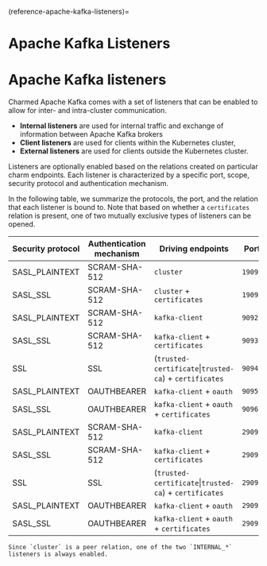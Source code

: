 (reference-apache-kafka-listeners)=
# Apache Kafka Listeners

# Apache Kafka listeners

Charmed Apache Kafka comes with a set of listeners that can be enabled to allow for
inter- and intra-cluster communication. 

- **Internal listeners** are used for internal traffic and exchange of information between Apache Kafka brokers
- **Client listeners** are used for clients within the Kubernetes cluster,
- **External listeners** are used for clients outside the Kubernetes cluster.

Listeners are optionally enabled based on the relations created on particular
charm endpoints. Each listener is characterized by a specific port, scope, security protocol and authentication mechanism.

In the following table, we summarize the protocols, the port, and
the relation that each listener is bound to. Note that based on whether a `certificates`
relation is present, one of two mutually exclusive types of listeners can be 
opened.

| Security protocol | Authentication mechanism | Driving endpoints                                      | Port    | Scope    | Listener name                         |
|-------------------|--------------------------|--------------------------------------------------------|---------|----------|---------------------------------------|
| SASL_PLAINTEXT    | SCRAM-SHA-512            | `cluster`                                              | `19092` | INTERNAL | INTERNAL_SASL_PLAINTEXT_SCRAM_SHA_512 |
| SASL_SSL          | SCRAM-SHA-512            | `cluster` + `certificates`                             | `19093` | INTERNAL | INTERNAL_SASL_SSL_SCRAM_SHA_512       |
| SASL_PLAINTEXT    | SCRAM-SHA-512            | `kafka-client`                                         | `9092`  | CLIENT   | CLIENT_SASL_PLAINTEXT_SCRAM_SHA_512   |
| SASL_SSL          | SCRAM-SHA-512            | `kafka-client` + `certificates`                        | `9093`  | CLIENT   | CLIENT_SASL_SSL_SCRAM_SHA_512         |
| SSL               | SSL                      | (`trusted-certificate`\|`trusted-ca`) + `certificates` | `9094`  | CLIENT   | CLIENT_SSL_SSL                        |
| SASL_PLAINTEXT    | OAUTHBEARER              | `kafka-client` + `oauth`                               | `9095`  | CLIENT   | CLIENT_SASL_PLAINTEXT_OAUTHBEARER     |
| SASL_SSL          | OAUTHBEARER              | `kafka-client` + `oauth` + `certificates`              | `9096`  | CLIENT   | CLIENT_SASL_SSL_OAUTHBEARER           |
| SASL_PLAINTEXT    | SCRAM-SHA-512            | `kafka-client`                                         | `29092` | EXTERNAL | EXTERNAL_SASL_PLAINTEXT_SCRAM_SHA_512 |
| SASL_SSL          | SCRAM-SHA-512            | `kafka-client` + `certificates`                        | `29093` | EXTERNAL | EXTERNAL_SASL_SSL_SCRAM_SHA_512       |
| SSL               | SSL                      | (`trusted-certificate`\|`trusted-ca`) + `certificates` | `29094` | EXTERNAL | EXTERNAL_SSL_SSL                      |
| SASL_PLAINTEXT    | OAUTHBEARER              | `kafka-client` + `oauth`                               | `29095` | EXTERNAL | EXTERNAL_SASL_PLAINTEXT_OAUTHBEARER   |
| SASL_SSL          | OAUTHBEARER              | `kafka-client` + `oauth` + `certificates`              | `29096` | EXTERNAL | EXTERNAL_SASL_SSL_OAUTHBEARER         |

```{note}
Since `cluster` is a peer relation, one of the two `INTERNAL_*` listeners is always enabled.
```

